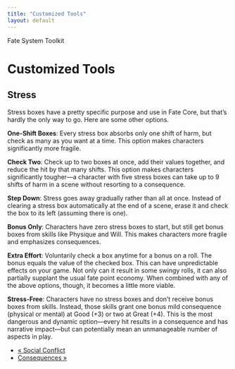```yaml
---
title: "Customized Tools"
layout: default
---
```

    
Fate System Toolkit

#  Customized Tools

## Stress

Stress boxes have a pretty specific purpose and use in Fate Core, but that’s
hardly the only way to go. Here are some other options.

**One-Shift Boxes**: Every stress box absorbs only one shift of harm, but check as many as you want at a time. This option makes characters significantly more fragile.

**Check Two**: Check up to two boxes at once, add their values together, and reduce the hit by that many shifts. This option makes characters significantly tougher—a character with five stress boxes can take up to 9 shifts of harm in a scene without resorting to a consequence.

**Step Down**: Stress goes away gradually rather than all at once. Instead of clearing a stress box automatically at the end of a scene, erase it and check the box to its left (assuming there is one).

**Bonus Only**: Characters have zero stress boxes to start, but still get bonus boxes from skills like Physique and Will. This makes characters more fragile and emphasizes consequences.

**Extra Effort**: Voluntarily check a box anytime for a bonus on a roll. The bonus equals the value of the checked box. This can have unpredictable effects on your game. Not only can it result in some swingy rolls, it can also partially supplant the usual fate point economy. When combined with any of the above options, though, it becomes a little more viable.

**Stress-Free**: Characters have no stress boxes and don’t receive bonus boxes from skills. Instead, those skills grant one bonus mild consequence (physical or mental) at Good (+3) or two at Great (+4). This is the most dangerous and dynamic option—every hit results in a consequence and has narrative impact—but can potentially mean an unmanageable number of aspects in play.

  * [« Social Conflict](/fate-srd/fate-system-toolkit/social-conflict)
  * [Consequences »](/fate-srd/fate-system-toolkit/consequences)


